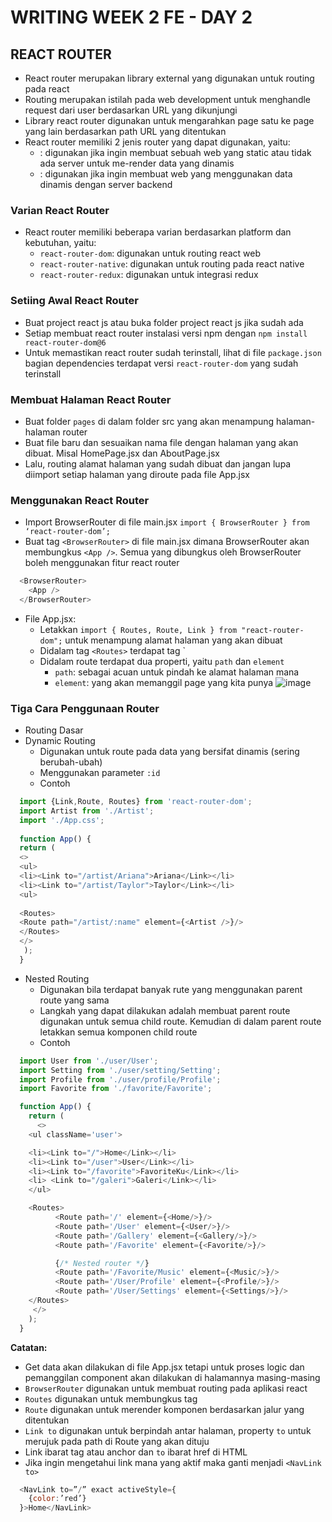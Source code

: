 # WRITING WEEK 2 FE - DAY 2
## REACT ROUTER
- React router merupakan library external yang digunakan untuk routing pada react
- Routing merupakan istilah pada web development untuk menghandle request dari user berdasarkan URL yang dikunjungi
- Library react router digunakan untuk mengarahkan page satu ke page yang lain berdasarkan path URL yang ditentukan
- React router memiliki 2 jenis router yang dapat digunakan, yaitu:
  - <HashRouter>: digunakan jika ingin membuat sebuah web yang static atau tidak ada server untuk me-render data yang dinamis
  - <BrowserRouter>: digunakan jika ingin membuat web yang menggunakan data dinamis dengan server backend

### Varian React Router
- React router memiliki beberapa varian berdasarkan platform dan kebutuhan, yaitu:
  - `react-router-dom`: digunakan untuk routing react web
  - `react-router-native`: digunakan untuk routing pada react native
  - `react-router-redux`: digunakan untuk integrasi redux

### Setiing Awal React Router
- Buat project react js atau buka folder project react js jika sudah ada
- Setiap membuat react router instalasi versi npm dengan `npm install react-router-dom@6`
- Untuk memastikan react router sudah terinstall, lihat di file `package.json` bagian dependencies terdapat versi `react-router-dom` yang sudah terinstall

### Membuat Halaman React Router
- Buat folder `pages` di dalam folder src yang akan menampung halaman-halaman router
- Buat file baru dan sesuaikan nama file dengan halaman yang akan dibuat. Misal HomePage.jsx dan AboutPage.jsx
- Lalu, routing alamat halaman yang sudah dibuat dan jangan lupa diimport setiap halaman yang diroute pada file App.jsx

### Menggunakan React Router
- Import BrowserRouter di file main.jsx `import { BrowserRouter } from ‘react-router-dom’;`
- Buat tag `<BrowserRouter>` di file main.jsx dimana BrowserRouter akan membungkus `<App />`. Semua yang dibungkus oleh BrowserRouter boleh menggunakan fitur react router
```js
  <BrowserRouter>
    <App />
  </BrowserRouter>
```
- File App.jsx:
  - Letakkan `import { Routes, Route, Link } from "react-router-dom";` untuk menampung alamat halaman yang akan dibuat
  - Didalam tag `<Routes>` terdapat tag `<Route />
  - Didalam route terdapat dua properti, yaitu `path` dan `element`
    - `path`: sebagai acuan untuk pindah ke alamat halaman mana 
    - `element`: yang akan memanggil page yang kita punya
![image](https://user-images.githubusercontent.com/85722923/200257124-a158f1ed-28c7-421d-a6ab-69384e554644.png)

### Tiga Cara Penggunaan Router
- Routing Dasar
- Dynamic Routing
  - Digunakan untuk route pada data yang bersifat dinamis (sering berubah-ubah)
  - Menggunakan parameter `:id`
  - Contoh
```js
  import {Link,Route, Routes} from 'react-router-dom';
  import Artist from './Artist';
  import './App.css';
  
  function App() {
  return (
  <>
  <ul>
  <li><Link to="/artist/Ariana">Ariana</Link></li>
  <li><Link to="/artist/Taylor">Taylor</Link></li>
  <ul>
  
  <Routes>
  <Route path="/artist/:name" element={<Artist />}/>
  </Routes>
  </>
   );
  }
```
- Nested Routing
  - Digunakan bila terdapat banyak rute yang menggunakan parent route yang sama
  - Langkah yang dapat dilakukan adalah membuat parent route digunakan untuk semua child route. Kemudian di dalam parent route letakkan semua komponen child route
  - Contoh
```js
  import User from './user/User';
  import Setting from './user/setting/Setting';
  import Profile from './user/profile/Profile';
  import Favorite from './favorite/Favorite';

  function App() {
    return (
      <>
    <ul className='user'>

    <li><Link to="/">Home</Link></li>
    <li><Link to="/user">User</Link></li>
    <li><Link to="/favorite">FavoriteKu</Link></li>
    <li> <Link to="/galeri">Galeri</Link></li>
    </ul>

    <Routes>
          <Route path='/' element={<Home/>}/>
          <Route path='/User' element={<User/>}/>
          <Route path='/Gallery' element={<Gallery/>}/>
          <Route path='/Favorite' element={<Favorite/>}/>

          {/* Nested router */}
          <Route path='/Favorite/Music' element={<Music/>}/>
          <Route path='/User/Profile' element={<Profile/>}/>
          <Route path='/User/Settings' element={<Settings/>}/>
    </Routes>
     </>
    );
  }
```
      
**Catatan:**
- Get data akan dilakukan di file App.jsx tetapi untuk proses logic dan pemanggilan component akan dilakukan di halamannya masing-masing
- `BrowserRouter` digunakan untuk membuat routing pada aplikasi react
- `Routes` digunakan untuk membungkus tag <Route />
- `Route` digunakan untuk merender komponen berdasarkan jalur yang ditentukan
- `Link to` digunakan untuk berpindah antar halaman, property `to` untuk merujuk pada path di Route yang akan dituju
- Link ibarat tag <a> atau anchor dan `to` ibarat href di HTML
- Jika ingin mengetahui link mana yang aktif maka ganti <link to> menjadi `<NavLink to>`
```js
  <NavLink to=”/” exact activeStyle={
    {color:’red’}
  }>Home</NavLink>
```


